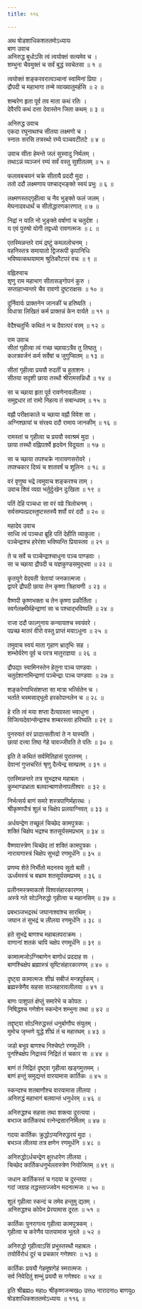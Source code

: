 ```yaml
---
title: ११६

---
```

अथ षोडशाधिकशततमोऽध्यायः  
बाण उवाच  
अनिरुद्ध बुधोऽसि त्वं त्वयोक्तं सत्यमेव च ।  
शम्भुना चैवमुक्तं च सर्वं बुद्धं स्वचेतसा ॥ १ ॥  
  
त्वयोक्तं शङ्करवरात्पञ्चानां स्वामिनां प्रिया ।  
द्रौपदी च महाभागा तन्मे व्याख्यातुमर्हसि ॥ २ ॥  
  
शम्बरेण हृता पूर्व तव माता कथं रतिः ।  
देवैरपि कथं दत्ता देवास्तेन जिता कथम् ॥ ३ ॥  
  
अनिरुद्ध उवाच  
एकदा रघुनाथश्च सीतया लक्ष्मणो च ।  
स्नातः सरसि तत्रस्थो रम्ये पञ्चवटीतटे ॥ ४ ॥  
  
उवाच सीता हेमन्ते जलं सुस्वादु निर्मलम् ।  
तथाऽन्नं व्यञ्जनं रम्यं सर्वं वस्तु सुशीतलम् ॥ ५ ॥  
  
फलावबचयनं चक्रे सीतायै प्रददौ मुदा ।  
ततो ददौ लक्ष्मणाय पश्चाद्भङ्क्ते स्वयं प्रभुः ॥ ६ ॥  
  
लक्ष्मणस्तद्गृहीत्वा च नैव भुङ्क्ते फलं जलम् ।  
मेघनादवधार्थं च सीतोद्धारणकारणात् ॥ ७ ॥  
  
निद्रां न याति नो भुङ्क्ते वर्षाणां च चतुर्दश ।  
य एवं पुरुषो योगी तद्वध्यो रावणत्मजः ॥ ८ ॥  
  
एतस्मिन्नन्तरे रामं द्रष्टुं कमललोचनम् ।  
वहनिस्तत्र समायातो द्विजरूपी कृपानिधिः  
भविष्यत्कथयामाम श्रुतिकौटपरं वचः ॥ ९ ॥  
  
वह्निरुवाच  
शृणु राम महाभाग सीतासङ्गोपनं कुरु ।  
सप्ताहाभ्यन्तरे चैव रावणो दुष्टराक्षसः ॥ १० ॥  
  
दुर्निवार्यः प्राक्तनेन जानकीं च हरिष्यति ।  
विधात्रा लिखितं कर्म प्राक्तन्नं केन वार्यते ॥ ११ ॥  
  
वेदैश्चतुर्भिः कथितं न च दैवात्परं वरम् ॥ १२ ॥  
  
राम उवाच  
सीतां गृहीत्वा त्वं गच्छ च्छायाऽत्रैव तु तिष्ठतु ।  
कलत्रवर्जनं कर्म सर्वेषां च जुगुप्सितम् ॥ १३ ॥  
  
सीतां गृहीत्वा प्रययौ रुदतीं च हुताशनः ।  
सीतया सदृशी छाया तस्थौ श्रीरामसन्निधौ ॥ १४ ॥  
  
सा च च्छाया हृता पूर्व रावणेनावलीलया ।  
समुद्दधार तां रामो निहत्य तं सबान्धवम् ॥ १५ ॥  
  
वह्नौ परीक्षाकाले च च्छाया वह्नौ विवेश सा ।  
अग्निश्छायां च संरक्ष्य ददौ रामाय जानकीम् ॥ १६ ॥  
  
रामस्तां च गृहीत्वा च प्रययौ स्वाश्रमं मुदा ।  
छाया तस्थौ वह्निपार्श्वे हृदयेन विदूयता ॥ १७ ॥  
  
सा च च्छाया तपश्चक्रे नारायणसरोवरे ।  
तपश्चकार दिव्यं च शातवर्षं च शूलिनः ॥ १८ ॥  
  
वरं वृणुष्व भद्रे त्वमुवाच शङ्करश्च ताम् ।  
उवाच शिवं व्यग्रा भर्तुर्दुःखेन दुःखिता ॥ १९ ॥  
  
पतिं देहि पञ्चधा सा वरं वव्रे त्रिलोचनम् ।  
सर्वसम्पत्प्रदस्तुष्टस्तस्यै शर्वो वरं ददौ ॥ २० ॥  
  
महादेव उवाच  
साध्वि त्वं पञ्चधा ब्रूहि पतिं देहीति व्याकुला ।  
पञ्चेन्द्राश्च हरेरंशा भविष्यन्ति प्रियास्तव ॥ २१ ॥  
  
ते च सर्वे च पञ्चेन्द्राश्चाधुना पञ्च पाण्डवाः ।  
सा च च्छाया द्रौपदी च यज्ञकुण्डसमुद्भवा ॥ २२ ॥  
  
कृतयुगे वेदवती त्रेतायां जनकात्मजा ।  
द्वापरे द्रौपदी छाया तेन कृष्णा त्रिहायणी ॥ २३ ॥  
  
वैष्णपी कृष्णभक्ता च तेन कृष्णा प्रकीर्तिता ।  
स्वर्गलक्ष्मीर्महेन्द्राणां सा च पश्चाद्भविष्यति ॥ २४ ॥  
  
राजा ददौ फाल्गुनाय कन्यायाश्च स्वयंवरे ।  
पप्रच्छ मातरं वीरो वस्तु प्राप्तं मयाऽधुना ॥ २५ ॥  
  
तमुवाच स्वयं माता गृहाण भ्रातृभिः सह ।  
शम्भोर्वरेण पूर्व च परत्र मातुराज्ञया ॥ २६ ॥  
  
द्रौपद्याः स्वामिनस्तेन हेतुना पञ्च पाण्डवाः ।  
चतुर्दशानामिन्द्राणां पञ्चेन्द्राः पञ्च पाण्डवाः ॥ २७ ॥  
  
शङ्करेणाभिसंशप्ता सा मात्रा भर्त्सितेन च ।  
भर्ताते भस्मसाद्भूतो हरकोपानलेन च ॥ २८ ॥  
  
हे रति त्वं मया शप्ता दैत्यग्रस्ता भवाधुना ।  
विजित्यदेवान्सेन्द्राश्च शम्बरस्त्वा हरिष्यति ॥ २९ ॥  
  
पुनरुवतं वरं प्रादात्सतीत्वां ते न यास्यति ।  
छायां दत्त्वा तिष्ठ गेहे यावज्जीवति ते पतिः ॥ ३० ॥  
  
इति ते कथितं सर्वमितिहासं पुरातनम् ।  
देवानां गुप्तचरितं श्रृणु दैत्येन्द्र साम्प्रतम् ॥ ३१ ॥  
  
एतस्मिन्नन्तरे तत्र सुभद्रश्च महाबलः ।  
कुम्भाण्डभ्राता बलवान्बाणसेनापतीश्वरः ॥ ३२ ॥  
  
निर्भत्सर्य बाणं समरे शस्त्रपाणिर्महारथः ।  
श्रीकृष्णपौत्रं शूलं च चिक्षेप प्रलयाग्निवत् ॥ ३३ ॥  
  
अर्धयन्द्रेण तच्छूलं चिच्छेद कामपुत्रकः ।  
शक्तिं चिक्षेप भद्रश्च शतसूर्यसमप्रभाम् ॥ ३४ ॥  
  
वैष्णवास्त्रेण चिच्छेद तां शक्तिं कामपुत्रकः ।  
नारायणास्त्रं चिक्षेप सुभद्रो रणमूर्धनि ॥ ३५ ॥  
  
प्रणम्य शेते निर्भीतो मदनस्य सुतो बली ।  
ऊर्ध्वमस्त्रं च बभ्राम शतसूर्यसमप्रभम् ॥ ३६ ॥  
  
प्रलीनमस्त्रमाकाशे विश्वसंहारकारणम् ।  
अस्त्रे गते सोऽनिरुद्धो गृहीत्वा च महानसिम् ॥ ३७ ॥  
  
प्रबभञ्जभद्ररथं जघानाश्वांश्च सारथिम् ।  
जघान तं सुभद्रं च लीलया रणमूर्धनि ॥ ३८ ॥  
  
हते सुभद्रे बाणश्च महाबलपराक्रमः ।  
वाणानां शतकं चापि चक्षेप रणमूर्धनि ॥ ३९ ॥  
  
कामात्मजोऽग्निबाणेन बाणोधं प्रददाह सः ।  
बाणश्चिक्षेप ब्रह्मास्त्रं सृष्टिसंहारकारणम् ॥ ४० ॥  
  
दृष्ट्वा कामात्मजः शीघ्रं सबीजं मन्त्रपूर्वकम् ।  
ब्रह्मस्त्रेणैव सहसा सञ्जहारावलीलया ॥ ४१ ॥  
  
बाणः पाशुपतं क्षेप्तुं समारेभे च कोपतः ।  
निषिद्धश्च गणेशेन स्कन्देन शम्भुना तथा ॥ ४२ ॥  
  
तद्दृष्ट्वा सोऽनिरुद्धस्तं धनुर्बाणौघ संयुतम् ।  
मुमोच जृम्भणे युद्धे शीघ्रं तं च महारथम् ॥ ४३ ॥  
  
जडो बभूव बाणश्च निश्चेष्टो रणमूर्धनि ।  
पुनश्चिक्षेप निद्रास्यं निद्रितं तं चकार सः ॥ ४४ ॥  
  
बाणं तं निद्रितं दृष्ट्वा गृहीत्वा खड्गमुत्तमम् ।  
बाणं हन्तुं समुद्यन्तं वारयामास कार्तिकः ॥ ४५ ॥  
  
स्कन्दश्च शतबाणौश्च वारयामास लीलया ।  
अनिरुद्धं महाभागं बलवान्तं धनुर्धरम् ॥ ४६ ॥  
  
अनिरुद्धश्च सहसा तथा शक्त्या दुरत्यया ।  
बभञ्ज कार्तिकरथं रत्नेन्द्रसारनिर्मितम् ॥ ४७ ॥  
  
गदया कार्तिकः क्रुद्धोऽप्यनिरुद्धरयं मुदा ।  
बभञ्ज लीलया तत्र क्षणेन रणमूर्धनि ॥ ४८ ॥  
  
अनिरुद्धोऽर्धचन्द्रेण क्षुरधारेण लीलया ।  
चिच्छेद कार्तिकधनुर्भल्लास्त्रेण नियोजितम् ॥ ४९ ॥  
  
जधान कार्तिकस्तं च गदया च दुरन्तया ।  
गदां जग्राह तद्धस्ताज्जवेन मदनात्मजः ॥ ५० ॥  
  
शूलं गृहीत्वा स्कन्दं च तमेव हन्तुमु द्यतम् ।  
अनिरुद्धश्च कोपेन प्रेरयामास दूरतः ॥ ५१ ॥  
  
कार्तिकः पुनरागत्य गृहीत्वा कामपुत्रकम् ।  
गृहीत्वा च करेणैव पातयामास भूतले ॥ ५२ ॥  
  
अनिरुद्धो गृहीत्वाऽसिं प्रभुस्तस्थौ महाबलः ।  
तयोर्विरोधं दूरं च प्रचकार गणेश्वरः ॥ ५३ ॥  
  
कार्तिकः प्रययौ गेहमूषागेहं स्मरात्मजः ।  
सर्व निवेदितुं शम्भुं प्रययौ स गणेश्वरः ॥ ५४ ॥  
  
इति श्रीब्रह्मo महाo श्रीकृष्णजन्मखo उत्तo नारादनाo बाणयुo  
षोडशाधिकशततमोऽध्यायः ॥ ११६ ॥